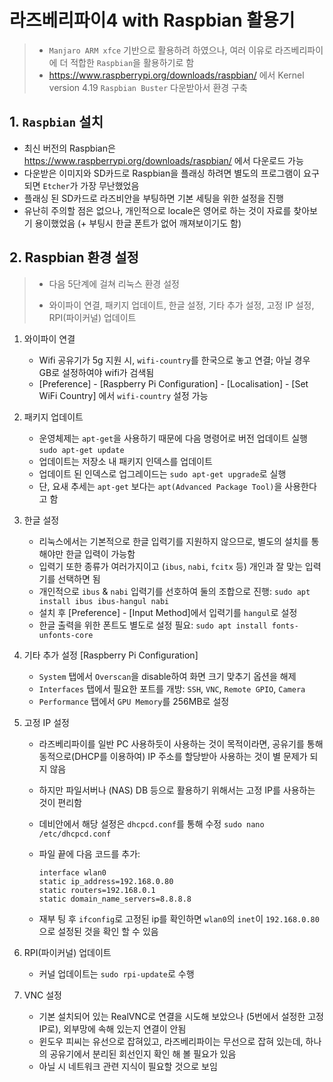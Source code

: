 # 라즈베리파이4 with Raspbian 활용기
> - `Manjaro ARM xfce` 기반으로 활용하려 하였으나, 여러 이유로 라즈베리파이에 더 적합한 `Raspbian`을 활용하기로 함
> - https://www.raspberrypi.org/downloads/raspbian/ 에서 Kernel version 4.19 `Raspbian Buster` 다운받아서 환경 구축

## 1. `Raspbian` 설치

- 최신 버전의 Raspbian은 https://www.raspberrypi.org/downloads/raspbian/ 에서 다운로드 가능
- 다운받은 이미지와 SD카드로 Raspbian을 플래싱 하려면 별도의 프로그램이 요구되면 `Etcher`가 가장 무난했었음
- 플래싱 된 SD카드로 라즈비안을 부팅하면 기본 세팅을 위한 설정을 진행
- 유난히 주의할 점은 없으나, 개인적으로 locale은 영어로 하는 것이 자료를 찾아보기 용이했었음 (+ 부팅시 한글 폰트가 없어 깨져보이기도 함)

## 2. Raspbian 환경 설정

> - 다음 5단계에 걸쳐 리눅스 환경 설정
>
> - 와이파이 연결, 패키지 업데이트, 한글 설정, 기타 추가 설정, 고정 IP 설정,  RPI(파이커널) 업데이트

1. 와이파이 연결
   - Wifi 공유기가 5g 지원 시, `wifi-country`를 한국으로 놓고 연결; 아닐 경우 GB로 설정하여야 wifi가 검색됨
   - [Preference] - [Raspberry Pi Configuration] - [Localisation] - [Set WiFi Country] 에서 `wifi-country` 설정 가능
2. 패키지 업데이트
   - 운영체제는 `apt-get`을 사용하기 때문에 다음 명령어로 버전 업데이트 실행 `sudo apt-get update`
   - 업데이트는 저장소 내 패키지 인덱스를 업데이트
   - 업데이트 된 인덱스로 업그레이드는 `sudo apt-get upgrade`로 실행
   - 단, 요새 추세는 `apt-get` 보다는 `apt(Advanced Package Tool)`을 사용한다고 함
3. 한글 설정
   - 리눅스에서는 기본적으로 한글 입력기를 지원하지 않으므로, 별도의 설치를 통해야만 한글 입력이 가능함
   - 입력기 또한 종류가 여러가지이고 (`ibus`, `nabi`, `fcitx` 등) 개인과 잘 맞는 입력기를 선택하면 됨
   - 개인적으로 `ibus` & `nabi` 입력기를 선호하여 둘의 조합으로 진행: `sudo apt install ibus ibus-hangul nabi`
   - 설치 후 [Preference] - [Input Method]에서 입력기를 `hangul`로 설정
   - 한글 출력을 위한 폰트도 별도로 설정 필요: `sudo apt install fonts-unfonts-core`
4. 기타 추가 설정 [Raspberry Pi Configuration]
   - `System` 탭에서 `Overscan`을 disable하여 화면 크기 맞추기 옵션을 해제
   - `Interfaces` 탭에서 필요한 포트를 개방: `SSH`, `VNC`, `Remote GPIO`, `Camera`
   - `Performance` 탭에서 `GPU Memory`를 256MB로 설정
5. 고정 IP 설정
   
   - 라즈베리파이를 일반 PC 사용하듯이 사용하는 것이 목적이라면, 공유기를 통해 동적으로(DHCP를 이용하여) IP 주소를 할당받아 사용하는 것이 별 문제가 되지 않음
   
   - 하지만 파일서버나 (NAS) DB 등으로 활용하기 위해서는 고정 IP를 사용하는 것이 편리함
   
   - 데비안에서 해당 설정은 `dhcpcd.conf`를 통해 수정 `sudo nano /etc/dhcpcd.conf`
   
   - 파일 끝에 다음 코드를 추가:
   
     ```
     interface wlan0
     static ip_address=192.168.0.80
     static routers=192.168.0.1
     static domain_name_servers=8.8.8.8
     ```
   
   - 재부 팅 후 `ifconfig`로 고정된 ip를 확인하면 `wlan0`의 `inet`이 `192.168.0.80`으로 설정된 것을 확인 할 수 있음
6. RPI(파이커널) 업데이트
   
   - 커널 업데이트는 `sudo rpi-update`로 수행
   
7. VNC 설정

   - 기본 설치되어 있는 RealVNC로 연결을 시도해 보았으나 (5번에서 설정한 고정IP로), 외부망에 속해 있는지 연결이 안됨
   - 윈도우 피씨는 유선으로 잡혀있고, 라즈베리파이는 무선으로 잡혀 있는데, 하나의 공유기에서 분리된 회선인지 확인 해 볼 필요가 있음
   - 아닐 시 네트워크 관련 지식이 필요할 것으로 보임


